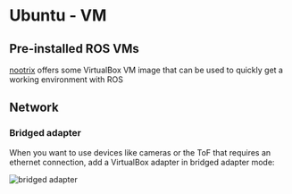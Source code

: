 # Ubuntu - VM

## Pre-installed ROS VMs

[nootrix](http://nootrix.com/) offers some VirtualBox VM image that can be used to 
quickly get a working environment with ROS

## Network

### Bridged adapter

When you want to use devices like cameras or the ToF that requires an ethernet connection,
add a VirtualBox adapter in bridged adapter mode:

![bridged adapter](http://i.stack.imgur.com/d8ZLF.png)
